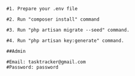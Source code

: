     #1. Prepare your .env file

    #2. Run "composer install" command

    #3. Run "php artisan migrate --seed" command.

    #4. Run "php artisan key:generate" command.

    ##Admin
    
    #Email: tasktracker@gmail.com
    #Password: password
